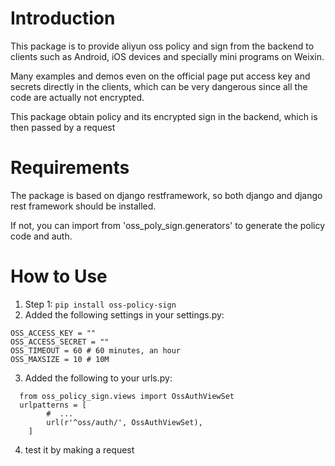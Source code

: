 # Introduction

This package is to provide aliyun oss policy and sign from the backend
to clients such as Android, iOS devices and specially mini programs 
on Weixin. 

Many examples and demos even on the official page put access key
and secrets directly in the clients, which can be very dangerous 
since all the code are actually not encrypted. 

This package obtain policy and its encrypted sign  in the backend, 
which is then passed by a request 

# Requirements

The package is based on django restframework, so both django and 
django rest framework should be installed. 

If not, you can import from 'oss_poly_sign.generators' to generate
the policy code and auth. 


# How to Use

1. Step 1: `pip install oss-policy-sign`
2. Added the following settings in your settings.py:
```
OSS_ACCESS_KEY = ""
OSS_ACCESS_SECRET = ""
OSS_TIMEOUT = 60 # 60 minutes, an hour
OSS_MAXSIZE = 10 # 10M
```
3. Added the following to your urls.py:
```
  from oss_policy_sign.views import OssAuthViewSet
  urlpatterns = [
        #  ...
        url(r'^oss/auth/', OssAuthViewSet),
    ]
```

4. test it by making a request
